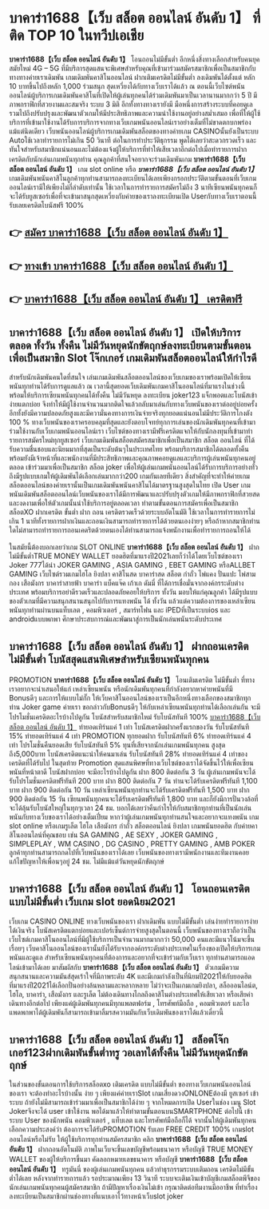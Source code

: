 # บาคาร่า1688【เว็บ สล็อต ออนไลน์ อันดับ 1】  ที่ติด TOP 10 ในทวีปเอเชีย

**บาคาร่า1688【เว็บ สล็อต ออนไลน์ อันดับ 1】** โอนถอนไม่มีขั้นต่ำ  อีกหนึ่งสิ่งทางเลือกสำหรับคนยุคสมัยใหม่ 4G – 5G ที่มีบริการสุดแสนจะพิเศษสำหรับคุณที่เข้ามาร่วมสมัครสมาชิกเพื่อเป็นสมาชิกกับทางทางค่ายเราเดิมพัน เกมเดิมพันคาสิโนออนไลน์ ฝากเติมเครดิตไม่มีขั้นต่ำ ลงเดิมพันได้ตั้งแต่ หลัก 10 บาทขึ้นไปถึงหลัก 1,000 ร่วมสนุก สุดเหวี่ยงได้กับทางเว็บเราได้แล้ว ณ ตอนนี้เว็บไซต์พนันออนไลน์ผู้บริการเกมเดิมพันคาสิโนที่เปิดให้ผู้เล่นทุกคนได้ร่วมเดิมพันมาเป็นเวลานานมากกว่า 5 ปี มีภาพกราฟิกที่สวยงามและสมจริง ระบบ 3 มิติ
อีกทั้งทางทางเรายังมี มือหนึ่งการสร้างระบบที่คอยดูเล  รวมไปถึงปรับปรุงและพัฒนาตัวเกมให้มีประสิทธิภาพและความน่าใช้งานอยู่อย่างสม่ำเสมอ เพื่อที่ให้ผู้ใช้บริการที่เข้ามาใช้งานได้รับการบริการจากทางเว็บเกมพนันออนไลน์เราอย่างเต็มที่ไม่ขาดตกบกพร่องแม้แต่นิดเดียว เว็บพนันออนไลน์ผู้บริการเกมเดิมพันสล็อตของทางค่ายเกม CASINOนั้นยังเป็นระบบ Autoใช้เวลาทำรายการไม่เกิน 50 วินาที ต่อในการทำประวัติธุกรรม พูดได้เลยว่าสะดวกรวดเร็ว และทันใจสำหรับสมาชิกแน่นอนและไม่ต้องแจ้งผู้ให้บริการที่ทำให้เสียเวลาอีกต่อไปเมื่อทำรายการฝากเครดิตกับนักเล่นเกมพนันทุกท่าน
คุณลูกค้าที่สนใจอยากจะร่วมเดิมพันเกม **บาคาร่า1688【เว็บ สล็อต ออนไลน์ อันดับ 1】** เกม slot online หรือ ***บาคาร่า1688【เว็บ สล็อต ออนไลน์ อันดับ 1】*** เกมเดิมพันพนันคาสิโนลูกค้าทุกท่านสามารถลงทะเบียนได้เลยเพียงกรอกประวัติตามขั้นตอนที่เว็บเกมออนไลน์เรามีให้เพียงไม่กี่ลำดับเท่านั้น ใช้เวลาในการทำรายการสมัครไม่ถึง 3 นาทีเซียนพนันทุกคนก็จะได้รับยูสเซอร์เพื่อที่จะเข้ามาสนุกสุดเหวี่ยงกับค่ายของเราลงทะเบียนเปิด Userกับทางเว็บเราตอนนี้รับเลยเครดิตโบนัสฟรี 100%

## 👉 [สมัคร บาคาร่า1688【เว็บ สล็อต ออนไลน์ อันดับ 1】](https://archa888.com/)
## 👉 [ทางเข้า บาคาร่า1688【เว็บ สล็อต ออนไลน์ อันดับ 1】](https://archa888.com/)
## 👉 [บาคาร่า1688【เว็บ สล็อต ออนไลน์ อันดับ 1】 เครดิตฟรี](https://archa888.com/)

## บาคาร่า1688【เว็บ สล็อต ออนไลน์ อันดับ 1】 เปิดให้บริการตลอด ทั้งวัน ทั้งคืน ไม่มีวันหยุดนักขัตฤกษ์ลงทะเบียนตามขั้นตอนเพื่อเป็นสมาชิก Slot โจ๊กเกอร์ เกมเดิมพันสล็อตออนไลน์ให้กำไรดี

สำหรับนักเดิมพันคนใดที่สนใจ เล่นเกมเดิมพันสล็อตออนไลน์ของเว็บเกมของเราพร้อมเปิดให้เซียนพนันทุกท่านได้รับการดูแลแล้ว ณ เวลานี้สุดยอดเว็บเดิมพันเกมคาสิโนออนไลน์ที่มาแรงในช่วงนี้ พร้อมให้บริการเซียนพนันทุกคนได้ทั้งคืน ไม่มีวันหยุด ลงทะเบียน joker123 แจ็กพอตและโบนัสเข้าง่ายแตกบ่อย จึงทำให้มีผู้ใช้งานจำนวนมากติดใจแล้วกลับมาเล่นกับทางเว็บพนันของเราต่ออยู่บ่อยครั้ง อีกทั้งยังมีความปลอดภัยสูงและมีความั่นคงทางการเงินจ่ายจริงทุกยอดแน่นอนไม่มีประวัติการโกงตัง 100 % ทางเว็บพนันของเราครอบคลุมที่สุดและยังตอบโจทย์ทุกการเล่นของนักเดิมพันทุกคนที่เข้ามาร่วมใช้งานกับเว็บเกมพนันออนไลน์เรา
เว็บไซต์ของทางเรามีฟรีเครดิตแจกให้กับนักลงทุนที่เข้ามาทำรายการสมัครใหม่ทุกยูสเซอร์ เว็บเกมเดิมพันสล็อตสมัครสมาชิกเพื่อเป็นสมาชิก สล็อต ออนไลน์ ที่ได้รับความชื่นชอบและนิยมมากที่สุดเป็นระดับต้นๆในประเทศไทย พร้อมบริการสมาชิกได้ตลอดทั้งคืนพร้อมยังมีเจ้าหน้าที่และพนักงานที่มีประสิทธิภาพและคุณภาพคอยดูแลและบริการผู้เล่นพนันทุกคนอยู่ตลอด เข้าร่วมมาเพื่อเป็นสมาชิก สล็อต joker เพื่อให้ผู้เล่นเกมพนันออนไลน์ได้รับการบริการอย่างทั่วถึงมีรูปแบบเกมให้ผู้เดิมพันได้เลือกเล่นมากกว่า200 เกมกันเลยทีเดียว
สิ่งสำคัญที่จะทำให้ค่ายเกมสล็อตออนไลน์ของค่ายเรานั้นเป็นเกมเดิมพันพนันคาสิโนได้มาตรฐานสูงสุดในไทย เปิด User  เกมพนันเดิมพันสล็อตออนไลน์เว็บพนันของเราได้มีการพัฒนาและปรับปรุงตัวเกมให้มีภาพกราฟิกที่สวยสดและงดงามเพื่อให้ตัวเกมนั้นน่าใช้บริการอยู่ตลอดเวลา ทำตามขั้นตอนการสมัครเพื่อเป็นสมาชิก สล็อตXO ฝากเครดิต ขั้นต่ำ ฝาก ถอน เครดิตรวดเร็วด้วยระบบอัตโนมัติ ใช้เวลาในการทำรายการไม่เกิน 1 นาทีทั้งรายการฝากเงินและถอนเงินสามารถทำรายการได้ด้วยตนเองง่ายๆ หรือถ้าหากสมาชิกท่านใดไม่สามารถทำรายการถอนเคดริตด้วยตนเองได้ท่านสามารถแจ้งพนักงานเพื่อทำรายการถอนให้ได้

ในสมัยนี้ต้องบอกเลยว่าเกม SLOT ONLINE  **บาคาร่า1688【เว็บ สล็อต ออนไลน์ อันดับ 1】** ฝากไม่มีขั้นต่ำTRUE MONEY WALLET ยอดฮิตที่มาแรงปี2021เลยก็ว่าได้โดยเว็บไซต์ของเรา Joker 777ได้นำ JOKER GAMING , ASIA GAMING , EBET GAMING หรือALLBET GAMING เว็บไซต์รวมเกมไฮโล ยิงปลา คาสิโนสด บาคาร่าสด สล็อต กำถั่ว ไพ่แคง ปั่นแปะ ไพ่สามกอง เสือมังกร บาคาร่าสายฟ้า บาคาร่า แบ็คแจ๊ค เก้าเก ดัมมี่ ที่ได้การเชื่อมั่นจากองค์กรระดับต่างประเทศ พร้อมบริการอย่าดีรวดเร็วและปลอดภัยคอยให้บริการ ทั้งวัน มอบให้แก่คุณลูกค้า ได้มีรูปแบบของตัวเกมที่มีความสนุกสนานสนุกไปกับการแทงพนัน ได้ ทั้งวัน แล้วแต่ความต้องการของเหล่าเซียนพนันทุกท่านผ่านบนแท็บเลต , คอมพิวเตอร์ , สมาร์ทโฟน และ iPEDที่เป็นระบบios และ androidแบบพกพา ศึกษาประสบการณ์และพัฒนาสู่การเป็นนักเล่นพนันระดับประเทศ

## บาคาร่า1688【เว็บ สล็อต ออนไลน์ อันดับ 1】 ฝากถอนเครดิต ไม่มีขั้นต่ำ โบนัสสุดแสนพิเศษสำหรับเซียนพนันทุกคน

 PROMOTION  **บาคาร่า1688【เว็บ สล็อต ออนไลน์ อันดับ 1】** โอนเติมเครดิต ไม่มีขั้นต่ำ ที่ทางเราอยากจะนำเสนอให้แก่  เหล่าเซียนพนัน หรือนักเดิมพันทุกคนที่กำลังอยากหาค่ายพนันที่มี Bonusดีๆ และการให้แบบไม่กั๊ก ให้เว็บคาสิโนออนไลน์ของเราเป็นอีกหนึ่งทางเลือกของสมาชิกทุกท่าน Joker game ค่ายเรา ขอกล่าวกับBonusดีๆ ให้กับเหล่าเซียนพนันทุกท่านได้เลือกเล่นกัน จะมีโปรโมชั่นเครดิตอะไรบ้างไปดูกัน
โบนัสสำหรับสมาชิกใหม่ รับโบนัสทันที 100% [บาคาร่า1688【เว็บ สล็อต ออนไลน์ อันดับ 1】](https://archa888.com/) ทำยอดเทิร์นแค่ 1 เท่า
โบนัสเครดิตฝากครั้งแรกของวัน รับโบนัสทันที 15% ทำยอดเทิร์นแค่ 4 เท่า
 PROMOTION ทุกยอดฝาก รับโบนัสทันที 6% ทำยอดเทิร์นแค่ 4 เท่า
โปรโมชั่นคืนยอดเสีย รับโบนัสทันที 5% ทุนที่เสียจากนักเล่นเกมพนันทุกคน สูงสุดถึง5,000บาท
โบนัสเครดิตแนะนำให้คนมาเล่น รับโบนัสทันที 28% ทำยอดเทิร์นแค่ 4 เท่าของเครดิตที่ได้รับไป
ในสุดท้าย Promotion สุดแสนพิศษที่ทางเว็บไซต์ของเราได้จัดขึ้นไว้ให้เพื่อเซียนพนันที่หน้าตาดี โบนัสฝากบ่อย จะมีอะไรบ้างไปดูกัน
ฝาก 800 ติดต่อกัน 3 วัน ผู้เล่นเกมพนันจะได้รับโปรโมชั่นเครดิตฟรีทันที 200 บาท
ฝาก 800 ติดต่อกัน 7 วัน ท่านจะได้รับเครดิตฟรีทันที 1,100 บาท
ฝาก 900 ติดต่อกัน 10 วัน เหล่าเซียนพนันทุกท่านจะได้รับเครดิตฟรีทันที 1,500 บาท
ฝาก 900 ติดต่อกัน 15 วัน เซียนพนันทุกคนจะได้รับเครดิตฟรีทันที 1,800 บาท
และก็ยังมีการปั่นวงล้อที่จะได้ลุ้นรับโบนัสใหญ่ในทุกๆเวลา 24 ชม. บอกได้เลยว่าคืนกำไรให้กับสมาชิกทุกท่านที่เป็นนักเล่นพนันกับทางเว็บของเราได้อย่างเต็มเปี่ยม หากว่าผู้เล่นเกมพนันทุกท่านสนใจและอยากจะแทงพนัน เกม slot online หรือเกมรูเล็ต ไฮโล เสือมังกร กำถั่ว สล็อตออนไลน์ ยิงปลา เกมพนันยอดฮิต กับค่ายคาสิโนออนไลน์ที่คุณชอบ เช่น SA GAMING , AE SEXY , JOKER GAMING , SIMPLEPLAY , WM CASINO , DG CASINO , PRETTY GAMING , AMB POKER  ลูกค้าทุกท่านสามารถกดไปที่เว็บพนันของเราได้เลย เว็บพนันของทางเรามีพนักงานและทีมงานคอยแก้ไขปัญหาให้เพื่อนๆอยู่ 24 ชม. ไม่มีแม้แต่วันหยุดนักขัตฤกษ์

## บาคาร่า1688【เว็บ สล็อต ออนไลน์ อันดับ 1】 โอนถอนเครดิตแบบไม่มีขั้นต่ำ  เว็บเกม slot ยอดนิยม2021

เว็บเกม CASINO ONLINE ทางเว็บพนันของเรา ฝากเดิมพัน แบบไม่มีขั้นต่ำ เล่นง่ายทำรายการง่ายได้เงินจริง โบนัสเครดิตแตกบ่อยและเปอร์เซ็นต์การจ่ายสูงสุดในตอนนี้ เว็บพนันของทางเราถือว่าเป็น เว็บไซต์เกมคาสิโนออนไลน์ที่มีผู้ใช้บริการเป็นจำนวนมากมากกว่า 50,000 คนและมีแนวโน้มจะขึ้นเรื่อยๆ เว็บคาสิโนออนไลน์ของเรานั้นยังได้รับจากองค์กรระดับต่างประเทศในเรื่องของเปิดให้บริการเกมพนันและดูแล สำหรับเซียนพนันทุกคนที่ต้องการและอยากที่จะเข้าร่วมกับเว็บเรา ทุกท่านสามารถแอดไลน์เข้ามาได้เลย
	มาสัมผัสกับ **บาคาร่า1688【เว็บ สล็อต ออนไลน์ อันดับ 1】** ตัวเกมมีความสนุกสนานและความมันส์สุดเร้าใจที่มีภาพระดับ 4K และมีเกมกำลังเป็นที่นิยมปี2021ให้กับยอดฮิตที่มาแรงปี2021ได้เลือกปั่นอย่างล้นหลามและหลากหลาย  ไม่ว่าจะเป็นเกมเกมยิงปลา, สล็อออนไลน์ต, ไฮโล, บาคาร่า, เสือมังกร และรูเล็ต ไม่ต้องเดินทางไกลถึงคาสิโนต่างประเทศให้เสียเวลา หรือเสียค่าเดินทางอีกต่อไป เพียงแค่ผู้เดิมพันทุกคนมีทุกแพลตฟอร์ม , โทรศัพท์มือถือ , คอมพิวเตอร์ และไอแพดพกพาได้ผู้เดิมพันก็สามารถเข้ามาลิ้มรสความมันกับเว็บเดิมพันของเราได้แล้วเดี๋ยวนี้

## บาคาร่า1688【เว็บ สล็อต ออนไลน์ อันดับ 1】 สล็อตโจ๊กเกอร์123ฝากเดิมพันขั้นต่ำทรู วอเลทได้ทั้งคืน ไม่มีวันหยุดนักขัตฤกษ์

ในส่วนของขั้นตอนการใช้บริการสล็อตxo เติมเครดิต แบบไม่มีขั้นต่ำ ของทางเว็บเกมพนันออนไลน์ของเรา จะต้องทำอะไรบ้างนั้น ง่าย ๆ เพียงแค่ค่ายเราSlot เกมเสี่ยงดวงONLONEต้องมี ยูสเซอร์ เข้าระบบ ถ้ายังไม่มีสามารถเข้าร่วมมาเพื่อเป็นสมาชิกได้ง่าย ๆ จากโหมดการเปิด Userในช่อง เมนู Slot Jokerจึงจะได้ user เข้าใช้งาน พอได้มาแล้วให้ทำตามขั้นตอนบนSMARTPHONE ต่อไปนี้
เข้าระบบ User  ของนักพนัน คอมพิวเตอร์ , แท็บเลต และโทรศัพท์มือถือก็ได้
จากนั้นให้ผู้เดิมพันทุกคนเลือกความประสงค์ว่า ต้องการจะได้รับPROMOTION รับเลย FREE CREDIT 100% เกมslot ออนไลน์หรือไม่รับ
ให้ผู้ใช้บริการทุกท่านสมัครสมาชิก คลิก **บาคาร่า1688【เว็บ สล็อต ออนไลน์ อันดับ 1】** ฝากถอนอัตโนมัติ ภาพในเว็บจะขึ้นเลขบัญชีพร้อมธนาคาร หรือบัญชี TRUE MONEY WALLET ของผู้ให้บริการขึ้นมา
คัดลอกหมายเลขธนาคาร หรือบัญชี **บาคาร่า1688【เว็บ สล็อต ออนไลน์ อันดับ 1】** ทรูมันนี่ ของผู้เล่นเกมพนันทุกคน แล้วทำธุรกรรมระบบเติมถอน เครดิตไม่มีขั้นต่ำได้เลย
หลังจากทำรายการแล้ว รอประมาณเพียง 13 วินาที ระบบจะเติมเงินเข้าบัญชีเกมสล็อตพีจีของนักเล่นเกมพนันทุกคนผู้สมัครสมาชิก
ถ้ามีปัญหาเรื่องเงินไม่เข้า กรุณาติดต่อทีมงานมืออาชีพ ที่ทำเรื่องลงทะเบียนเป็นสมาชิกผ่านช่องทางที่แนบเอาไว้ทางหน้าเว็บslot joker


